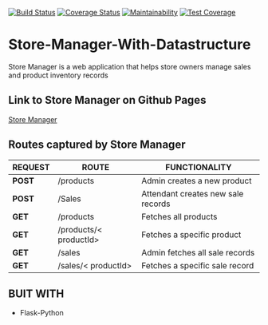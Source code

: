 [![Build Status](https://travis-ci.com/Eubule/Store-Manager-With-Datastructure.svg?branch=master)](https://travis-ci.com/Eubule/Store-Manager-With-Datastructure)
[![Coverage Status](https://coveralls.io/repos/github/Eubule/Store-Manager-With-Datastructure/badge.svg?branch=master)](https://coveralls.io/github/Eubule/Store-Manager-With-Datastructure?branch=master)
[![Maintainability](https://api.codeclimate.com/v1/badges/5741cbf4174da77be5bd/maintainability)](https://codeclimate.com/github/Eubule/Store-Manager-With-Datastructure/maintainability)
[![Test Coverage](https://api.codeclimate.com/v1/badges/5741cbf4174da77be5bd/test_coverage)](https://codeclimate.com/github/Eubule/Store-Manager-With-Datastructure/test_coverage)

# Store-Manager-With-Datastructure
Store Manager is a web application that helps store owners manage sales and product inventory  records

## Link to Store Manager on Github Pages

[Store Manager](https://github.com/Eubule/Store-Manager-With-Datastructure/)

## Routes captured by Store Manager

 REQUEST | ROUTE | FUNCTIONALITY
 ------- | ----- | -------------
 **POST** | /products | Admin creates a new product
 **POST** | /Sales | Attendant creates new sale records
 **GET** | /products | Fetches all products
 **GET** | /products/< productId> | Fetches a specific product
 **GET** | /sales | Admin fetches all sale records
 **GET** | /sales/< productId> | Fetches a specific sale record

 ## BUIT WITH

 * Flask-Python